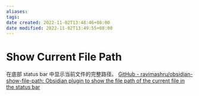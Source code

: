 ```yaml
---
aliases: 
tags: 
date created: 2022-11-02T13:48:46+08:00
date modified: 2022-11-02T13:49:55+08:00
---
```


# Show Current File Path

在底部 status bar 中显示当前文件的完整路径。
[GitHub - ravimashru/obsidian-show-file-path: Obsidian plugin to show the file path of the current file in the status bar](https://github.com/ravimashru/obsidian-show-file-path)
